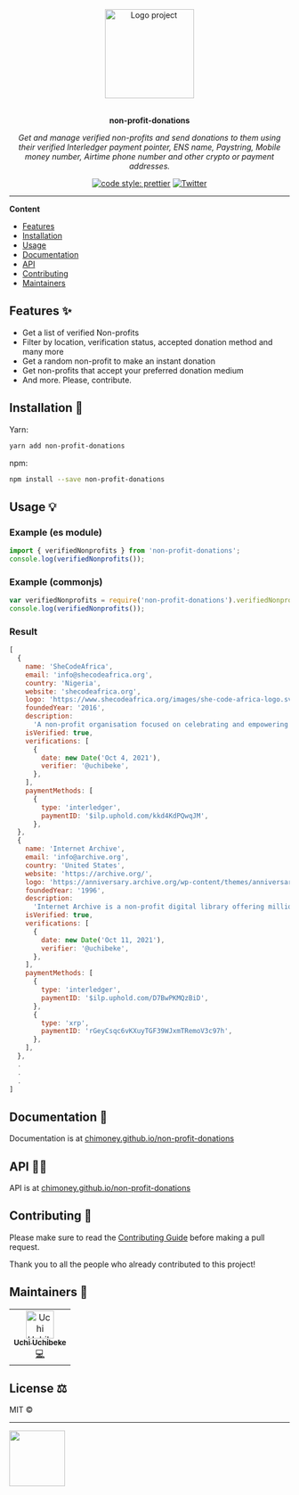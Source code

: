 <div align="center">
  <a href="#">
  	<img src="https://media.giphy.com/media/ONPuqEOr8BHr3AfHDE/giphy.gif" alt="Logo project" height="160" />
  </a>
  <br>
  <br>
  <p>
    <b>non-profit-donations</b>
  </p>
  <p>
     <i>Get and manage verified non-profits and send donations to them using their verified Interledger payment pointer, ENS name, Paystring, Mobile money number, Airtime phone number and other crypto or payment addresses.</i>
  </p>
  <p>

[![code style: prettier](https://img.shields.io/badge/code_style-prettier-ff69b4.svg?style=flat-square)](https://github.com/prettier/prettier)
[![Twitter](https://img.shields.io/twitter/follow/chimoney_io.svg?label=Follow&style=social)](https://twitter.com/chimoney_io)

  </p>
</div>

---

**Content**

- [Features](#features)
- [Installation](#installation)
- [Usage](#usage)
- [Documentation](#documentation)
- [API](#api)
- [Contributing](#contributing)
- [Maintainers](#maintainers)

## Features ✨

- Get a list of verified Non-profits
- Filter by location, verification status, accepted donation method and many more
- Get a random non-profit to make an instant donation
- Get non-profits that accept your preferred donation medium
- And more. Please, contribute.

## Installation 🐙

Yarn:

```bash
yarn add non-profit-donations
```

npm:

```bash
npm install --save non-profit-donations
```

## Usage 💡

### Example (es module)

```js
import { verifiedNonprofits } from 'non-profit-donations';
console.log(verifiedNonprofits());
```

### Example (commonjs)

```js
var verifiedNonprofits = require('non-profit-donations').verifiedNonprofits;
console.log(verifiedNonprofits());
```

### Result

```js
[
  {
    name: 'SheCodeAfrica',
    email: 'info@shecodeafrica.org',
    country: 'Nigeria',
    website: 'shecodeafrica.org',
    logo: 'https://www.shecodeafrica.org/images/she-code-africa-logo.svg',
    foundedYear: '2016',
    description:
      'A non-profit organisation focused on celebrating and empowering young girls and women in tech across Africa.',
    isVerified: true,
    verifications: [
      {
        date: new Date('Oct 4, 2021'),
        verifier: '@uchibeke',
      },
    ],
    paymentMethods: [
      {
        type: 'interledger',
        paymentID: '$ilp.uphold.com/kkd4KdPQwqJM',
      },
  },
  {
    name: 'Internet Archive',
    email: 'info@archive.org',
    country: 'United States',
    website: 'https://archive.org/',
    logo: 'https://anniversary.archive.org/wp-content/themes/anniversary/images/logo-white.svg',
    foundedYear: '1996',
    description:
      'Internet Archive is a non-profit digital library offering millions of free books, movies, & audio files, plus billions of saved web pages in the Wayback Machine',
    isVerified: true,
    verifications: [
      {
        date: new Date('Oct 11, 2021'),
        verifier: '@uchibeke',
      },
    ],
    paymentMethods: [
      {
        type: 'interledger',
        paymentID: '$ilp.uphold.com/D7BwPKMQzBiD',
      },
      {
        type: 'xrp',
        paymentID: 'rGeyCsqc6vKXuyTGF39WJxmTRemoV3c97h',
      },
    ],
  },
  .
  .
  .
]
```

## Documentation 📄

Documentation is at [chimoney.github.io/non-profit-donations](https://chimoney.github.io/non-profit-donations/index.html)

## API 👩‍💻

API is at [chimoney.github.io/non-profit-donations](https://chimoney.github.io/non-profit-donations/index.html)

## Contributing 🍰

Please make sure to read the [Contributing Guide](https://github.com/Chimoney/non-profit-donations/blob/main/CONTRIBUTING.md) before making a pull request.

Thank you to all the people who already contributed to this project!

## Maintainers 👷

<table>
  <tr>
    <td align="center"><a href="https://github.com/uchibeke"><img src="https://avatars.githubusercontent.com/u/5677552?v=4" width="50px;" alt="Uchi Uchibeke"/><br /><sub><b>Uchi Uchibeke</b></sub></a><br /><a href="#" title="Code">💻</a></td>
  </tr>
</table>

## License ⚖️

MIT ©

---

[<img align="left" height="100" src="https://res.cloudinary.com/africahacks/image/upload/v1606074022/chimoney/Purple-100_z05fgn.jpg" />](https://chimoney.io)
